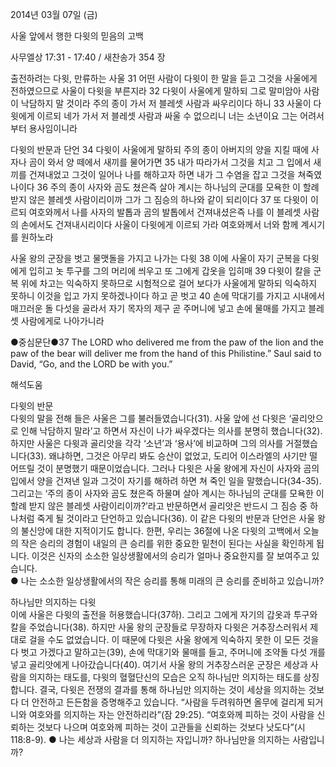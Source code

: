 2014년 03월 07일 (금)

사울 앞에서 행한 다윗의 믿음의 고백



사무엘상 17:31 - 17:40 / 새찬송가 354 장


출전하려는 다윗, 만류하는 사울
31 어떤 사람이 다윗이 한 말을 듣고 그것을 사울에게 전하였으므로 사울이 다윗을 부른지라 32 다윗이 사울에게 말하되 그로 말미암아 사람이 낙담하지 말 것이라 주의 종이 가서 저 블레셋 사람과 싸우리이다 하니 33 사울이 다윗에게 이르되 네가 가서 저 블레셋 사람과 싸울 수 없으리니 너는 소년이요 그는 어려서부터 용사임이니라

다윗의 반문과 단언
34 다윗이 사울에게 말하되 주의 종이 아버지의 양을 지킬 때에 사자나 곰이 와서 양 떼에서 새끼를 물어가면 35 내가 따라가서 그것을 치고 그 입에서 새끼를 건져내었고 그것이 일어나 나를 해하고자 하면 내가 그 수염을 잡고 그것을 쳐죽였나이다 36 주의 종이 사자와 곰도 쳤은즉 살아 계시는 하나님의 군대를 모욕한 이 할례 받지 않은 블레셋 사람이리이까 그가 그 짐승의 하나와 같이 되리이다 37 또 다윗이 이르되 여호와께서 나를 사자의 발톱과 곰의 발톱에서 건져내셨은즉 나를 이 블레셋 사람의 손에서도 건져내시리이다 사울이 다윗에게 이르되 가라 여호와께서 너와 함께 계시기를 원하노라

사울 왕의 군장을 벗고 물맷돌을 가지고 나가는 다윗
38 이에 사울이 자기 군복을 다윗에게 입히고 놋 투구를 그의 머리에 씌우고 또 그에게 갑옷을 입히매 39 다윗이 칼을 군복 위에 차고는 익숙하지 못하므로 시험적으로 걸어 보다가 사울에게 말하되 익숙하지 못하니 이것을 입고 가지 못하겠나이다 하고 곧 벗고 40 손에 막대기를 가지고 시내에서 매끄러운 돌 다섯을 골라서 자기 목자의 제구 곧 주머니에 넣고 손에 물매를 가지고 블레셋 사람에게로 나아가니라


●중심문단●37 The LORD who delivered me from the paw of the lion and the paw of the bear will deliver me from the hand of this Philistine.” Saul said to David, “Go, and the LORD be with you.”

해석도움





다윗의 반문  
다윗의 말을 전해 들은 사울은 그를 불러들였습니다(31). 사울 앞에 선 다윗은 ‘골리앗으로 인해 낙담하지 말라’고 하면서 자신이 나가 싸우겠다는 의사를 분명히 했습니다(32). 하지만 사울은 다윗과 골리앗을 각각 ‘소년’과 ‘용사’에 비교하며 그의 의사를 거절했습니다(33). 왜냐하면, 그것은 아무리 봐도 승산이 없었고, 도리어 이스라엘의 사기만 떨어뜨릴 것이 분명했기 때문이었습니다. 그러나 다윗은 사울 왕에게 자신이 사자와 곰의 입에서 양을 건져낸 일과 그것이 자기를 해하려 하면 쳐 죽인 일을 말했습니다(34-35). 그리고는 ‘주의 종이 사자와 곰도 쳤은즉 하물며 살아 계시는 하나님의 군대를 모욕한 이 할례 받지 않은 블레셋 사람이리이까?’라고 반문하면서 골리앗은 반드시 그 짐승 중 하나처럼 죽게 될 것이라고 단언하고 있습니다(36). 이 같은 다윗의 반문과 단언은 사울 왕의 불신앙에 대한 지적이기도 합니다. 한편, 우리는 36절에 나온 다윗의 고백에서 오늘의 작은 승리의 경험이 내일의 큰 승리를 위한 중요한 밑천이 된다는 사실을 확인하게 됩니다. 이것은 신자의 소소한 일상생활에서의 승리가 얼마나 중요한지를 잘 보여주고 있습니다.  
● 나는 소소한 일상생활에서의 작은 승리를 통해 미래의 큰 승리를 준비하고 있습니까?

하나님만 의지하는 다윗  
이에 사울은 다윗의 출전을 허용했습니다(37하). 그리고 그에게 자기의 갑옷과 투구와 칼을 주었습니다(38). 하지만 사울 왕의 군장들로 무장하자 다윗은 거추장스러워서 제대로 걸을 수도 없었습니다. 이 때문에 다윗은 사울 왕에게 익숙하지 못한 이 모든 것을 다 벗고 가겠다고 말하고는(39), 손에 막대기와 물매를 들고, 주머니에 조약돌 다섯 개를 넣고 골리앗에게 나아갔습니다(40). 여기서 사울 왕의 거추장스러운 군장은 세상과 사람을 의지하는 태도를, 다윗의 혈혈단신의 모습은 오직 하나님만 의지하는 태도를 상징합니다. 결국, 다윗은 전쟁의 결과를 통해 하나님만 의지하는 것이 세상을 의지하는 것보다 더 안전하고 든든함을 증명해주고 있습니다. “사람을 두려워하면 올무에 걸리게 되거니와 여호와를 의지하는 자는 안전하리라”(잠 29:25). “여호와께 피하는 것이 사람을 신뢰하는 것보다 나으며 여호와께 피하는 것이 고관들을 신뢰하는 것보다 낫도다”(시 118:8-9).
● 나는 세상과 사람을 더 의지하는 자입니까? 하나님만을 의지하는 사람입니까?